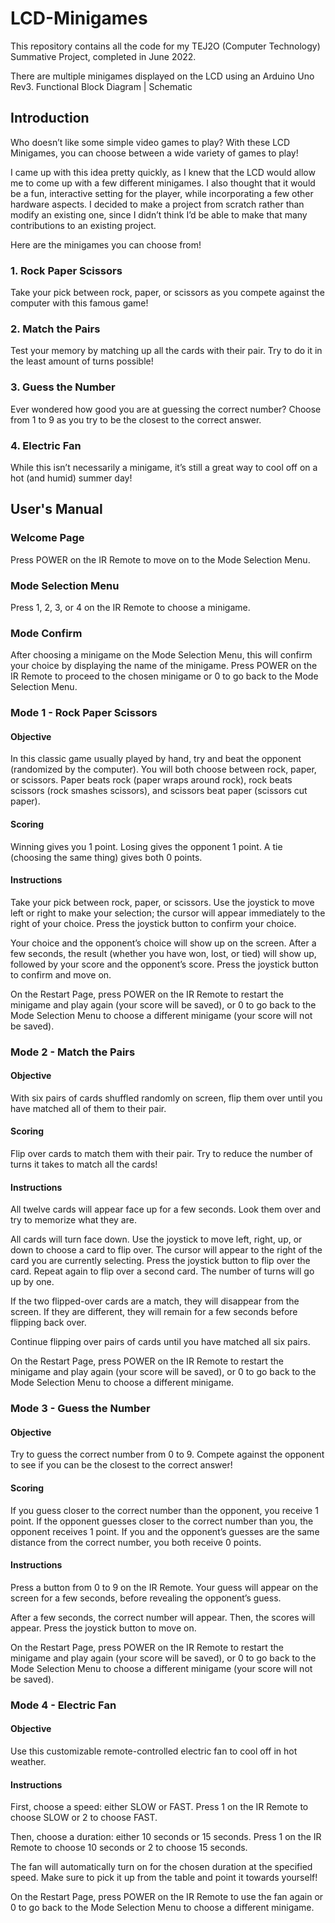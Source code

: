 # LCD-Minigames

This repository contains all the code for my TEJ2O (Computer Technology) Summative Project, completed in June 2022.

There are multiple minigames displayed on the LCD using an Arduino Uno Rev3.
Functional Block Diagram | Schematic

## Introduction

Who doesn’t like some simple video games to play? With these LCD Minigames, you can choose between a wide variety of games to play!

I came up with this idea pretty quickly, as I knew that the LCD would allow me to come up with a few different minigames. I also thought that it would be a fun, interactive setting for the player, while incorporating a few other hardware aspects. I decided to make a project from scratch rather than modify an existing one, since I didn’t think I’d be able to make that many contributions to an existing project.

Here are the minigames you can choose from!

### 1. Rock Paper Scissors
Take your pick between rock, paper, or scissors as you compete against the computer with this famous game!

### 2. Match the Pairs
Test your memory by matching up all the cards with their pair. Try to do it in the least amount of turns possible!

### 3. Guess the Number
Ever wondered how good you are at guessing the correct number? Choose from 1 to 9 as you try to be the closest to the correct answer.

### 4. Electric Fan
While this isn’t necessarily a minigame, it’s still a great way to cool off on a hot (and humid) summer day!

## User's Manual

### Welcome Page
Press POWER on the IR Remote to move on to the Mode Selection Menu.

### Mode Selection Menu
Press 1, 2, 3, or 4 on the IR Remote to choose a minigame.

### Mode Confirm
After choosing a minigame on the Mode Selection Menu, this will confirm your choice by displaying the name of the minigame. Press POWER on the IR Remote to proceed to the chosen minigame or 0 to go back to the Mode Selection Menu.

### Mode 1 - Rock Paper Scissors

#### Objective
In this classic game usually played by hand, try and beat the opponent (randomized by the computer). You will both choose between rock, paper, or scissors. Paper beats rock (paper wraps around rock), rock beats scissors (rock smashes scissors), and scissors beat paper (scissors cut paper).

#### Scoring
Winning gives you 1 point.
Losing gives the opponent 1 point.
A tie (choosing the same thing) gives both 0 points.

#### Instructions
Take your pick between rock, paper, or scissors. Use the joystick to move left or right to make your selection; the cursor will appear immediately to the right of your choice. Press the joystick button to confirm your choice.

Your choice and the opponent’s choice will show up on the screen. After a few seconds, the result (whether you have won, lost, or tied) will show up, followed by your score and the opponent’s score. Press the joystick button to confirm and move on.

On the Restart Page, press POWER on the IR Remote to restart the minigame and play again (your score will be saved), or 0 to go back to the Mode Selection Menu to choose a different minigame (your score will not be saved).

### Mode 2 - Match the Pairs

#### Objective
With six pairs of cards shuffled randomly on screen, flip them over until you have matched all of them to their pair.

#### Scoring
Flip over cards to match them with their pair. Try to reduce the number of turns it takes to match all the cards!

#### Instructions
All twelve cards will appear face up for a few seconds. Look them over and try to memorize what they are.

All cards will turn face down. Use the joystick to move left, right, up, or down to choose a card to flip over. The cursor will appear to the right of the card you are currently selecting. Press the joystick button to flip over the card. Repeat again to flip over a second card. The number of turns will go up by one.

If the two flipped-over cards are a match, they will disappear from the screen. If they are different, they will remain for a few seconds before flipping back over.

Continue flipping over pairs of cards until you have matched all six pairs.

On the Restart Page, press POWER on the IR Remote to restart the minigame and play again (your score will be saved), or 0 to go back to the Mode Selection Menu to choose a different minigame.

### Mode 3 - Guess the Number

#### Objective
Try to guess the correct number from 0 to 9. Compete against the opponent to see if you can be the closest to the correct answer!

#### Scoring
If you guess closer to the correct number than the opponent, you receive 1 point.
If the opponent guesses closer to the correct number than you, the opponent receives 1 point.
If you and the opponent’s guesses are the same distance from the correct number, you both receive 0 points.

#### Instructions
Press a button from 0 to 9 on the IR Remote. Your guess will appear on the screen for a few seconds, before revealing the opponent’s guess.

After a few seconds, the correct number will appear. Then, the scores will appear. Press the joystick button to move on.

On the Restart Page, press POWER on the IR Remote to restart the minigame and play again (your score will be saved), or 0 to go back to the Mode Selection Menu to choose a different minigame (your score will not be saved).

### Mode 4 - Electric Fan

#### Objective
Use this customizable remote-controlled electric fan to cool off in hot weather.

#### Instructions
First, choose a speed: either SLOW or FAST. Press 1 on the IR Remote to choose SLOW or 2 to choose FAST.

Then, choose a duration: either 10 seconds or 15 seconds. Press 1 on the IR Remote to choose 10 seconds or 2 to choose 15 seconds.

The fan will automatically turn on for the chosen duration at the specified speed. Make sure to pick it up from the table and point it towards yourself!

On the Restart Page, press POWER on the IR Remote to use the fan again or 0 to go back to the Mode Selection Menu to choose a different minigame.
